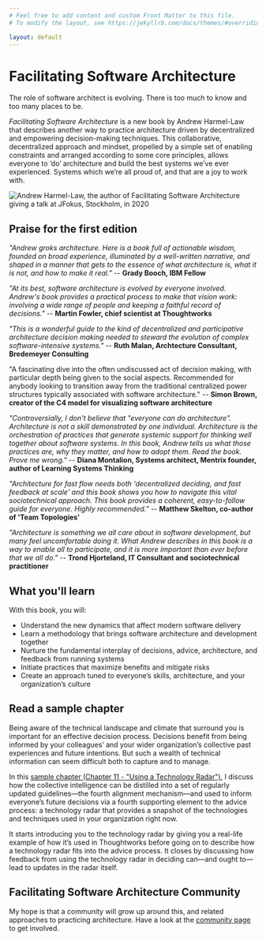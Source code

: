 ```yaml
---
# Feel free to add content and custom Front Matter to this file.
# To modify the layout, see https://jekyllrb.com/docs/themes/#overriding-theme-defaults

layout: default
---
```

# Facilitating Software Architecture
The role of software architect is evolving. There is too much to know and too many places to be.

_Facilitating Software Architecture_ is a new book by Andrew Harmel-Law that describes another way to practice architecture driven by decentralized and empowering decision-making techniques. This collaborative, decentralized approach and mindset, propelled by a simple set of enabling constraints and arranged according to some core principles, allows everyone to ‘do’ architecture and build the best systems we’ve ever experienced. Systems which we’re all proud of, and that are a joy to work with.

![Andrew Harmel-Law, the author of Facilitating Software Architecture giving a talk at JFokus, Stockholm, in 2020](/assets/img/andrew-harmel-law.png)

## Praise for the first edition
_"Andrew groks architecture. Here is a book full of actionable wisdom, founded on broad experience, illuminated by a well-written narrative, and shaped in a manner that gets to the essence of what architecture is, what it is not, and how to make it real."_ -- **Grady Booch, IBM Fellow**

_"At its best, software architecture is evolved by everyone involved. Andrew's book provides a practical process to make that vision work: involving a wide range of people and keeping a faithful record of decisions."_ -- **Martin Fowler, chief scientist at Thoughtworks**

_"This is a wonderful guide to the kind of decentralized and participative architecture decision making needed to steward the evolution of complex software-intensive systems."_ -- **Ruth Malan, Archtecture Consultant, Bredemeyer Consulting**

"A fascinating dive into the often undiscussed act of decision making, with particular depth being given to the social aspects. Recommended for anybody looking to transition away from the traditional centralized power structures typically associated with software architecture." -- **Simon Brown, creator of the C4 model for visualizing software architecture**

_"Controversially, I don't believe that "everyone can do architecture". Architecture is not a skill demonstrated by one individual. Architecture is the orchestration of practices that generate systemic support for thinking well together about software systems. In this book, Andrew tells us what those practices are, why they matter, and how to adopt them. Read the book. Prove me wrong."_ -- **Diana Montalion, Systems architect, Mentrix founder, author of Learning Systems Thinking**

_"Architecture for fast flow needs both 'decentralized deciding, and fast feedback at scale' and this book shows you how to navigate this vital sociotechnical approach. This book provides a coherent, easy-to-follow guide for everyone. Highly recommended."_ -- **Matthew Skelton, co-author of 'Team Topologies'**

_"Architecture is something we all care about in software development, but many feel uncomfortable doing it. What Andrew describes in this book is a way to enable all to participate, and it is more important than ever before that we all do."_ -- **Trond Hjorteland, IT Consultant and sociotechnical practitioner**

## What you'll learn
With this book, you will:
* Understand the new dynamics that affect modern software delivery 
* Learn a methodology that brings software architecture and development together
* Nurture the fundamental interplay of decisions, advice, architecture, and feedback from running systems
* Initiate practices that maximize benefits and mitigate risks
* Create an approach tuned to everyone’s skills, architecture, and your organization’s culture

## Read a sample chapter
Being aware of the technical landscape and climate that surround you is important for an effective decision process. Decisions benefit from being informed by your colleagues’ and your wider organization’s collective past experiences and future intentions. But such a wealth of technical information can seem difficult both to capture and to manage.

In this [sample chapter (Chapter 11 - "Using a Technology Radar")](./assets/pdf/facilitating_software_architecture_11.pdf), I discuss how the collective intelligence can be distilled into a set of regularly updated guidelines—the fourth alignment mechanism—and used to inform everyone’s future decisions via a fourth supporting element to the advice process: a technology radar that provides a snapshot of the technologies and techniques used in your organization right now.

It starts introducing you to the technology radar by giving you a real-life example of how it’s used in Thoughtworks before going on to describe how a technology radar fits into the advice process. It closes by discussing how feedback from using the technology radar in deciding can—and ought to—lead to updates in the radar itself.

## Facilitating Software Architecture Community
My hope is that a community will grow up around this, and related approaches to practicing architecture. Have a look at the [community page](./community/) to get involved.
